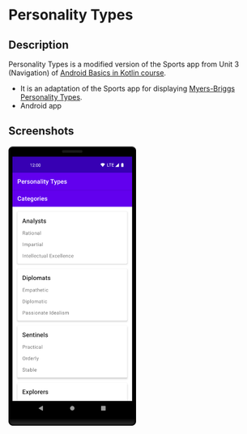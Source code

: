 # Personality Types

## Description

Personality Types is a modified version of the Sports app from Unit 3 (Navigation) of
[Android Basics in Kotlin course](https://developer.android.com/codelabs/basic-android-kotlin-training-adaptive-layouts).

- It is an adaptation of the Sports app for displaying
[Myers-Briggs Personality Types](https://www.myersbriggs.org/my-mbti-personality-type/mbti-basics/the-16-mbti-types.htm).
- Android app

## Screenshots

<img src="assets/images/CategoryListStart.png" alt="CategoryList Screenshot" width=50% height=50%>
